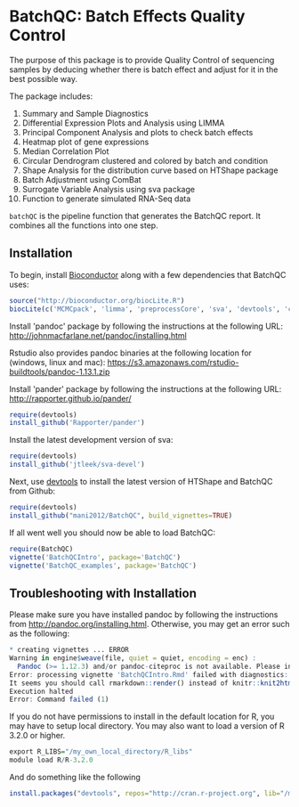 BatchQC: Batch Effects Quality Control
======================================

The purpose of this package is to provide Quality Control of sequencing samples by deducing whether there is batch effect and adjust for it in the best possible way.

The package includes:

1. Summary and Sample Diagnostics
2. Differential Expression Plots and Analysis using LIMMA
3. Principal Component Analysis and plots to check batch effects
4. Heatmap plot of gene expressions
5. Median Correlation Plot
6. Circular Dendrogram clustered and colored by batch and condition
7. Shape Analysis for the distribution curve based on HTShape package
8. Batch Adjustment using ComBat
9. Surrogate Variable Analysis using sva package
10. Function to generate simulated RNA-Seq data

`batchQC` is the pipeline function that generates the BatchQC report. It combines all the functions into one step.

## Installation

To begin, install [Bioconductor](http://www.bioconductor.org/) along with a
few dependencies that BatchQC uses:

```r
source("http://bioconductor.org/biocLite.R")
biocLite(c('MCMCpack', 'limma', 'preprocessCore', 'sva', 'devtools', 'corpcor', 'matrixStats', 'shiny', 'ggvis', 'd3heatmap', 'reshape2', 'moments', 'rmarkdown', 'pander', 'gplots'))
```
Install 'pandoc' package by following the instructions at the following URL:
http://johnmacfarlane.net/pandoc/installing.html

Rstudio also provides pandoc binaries at the following location for (windows, linux and mac):
https://s3.amazonaws.com/rstudio-buildtools/pandoc-1.13.1.zip 

Install 'pander' package by following the instructions at the following URL:
http://rapporter.github.io/pander/

```r
require(devtools)
install_github('Rapporter/pander')
```
Install the latest development version of sva:
```r
require(devtools)
install_github('jtleek/sva-devel')
```

Next, use [devtools](https://github.com/hadley/devtools) to install the latest
version of HTShape and BatchQC from Github:
```r
require(devtools)
install_github("mani2012/BatchQC", build_vignettes=TRUE)
```

If all went well you should now be able to load BatchQC:
```r
require(BatchQC)
vignette('BatchQCIntro', package='BatchQC')
vignette('BatchQC_examples', package='BatchQC')
```

## Troubleshooting with Installation

Please make sure you have installed pandoc by following the instructions from http://pandoc.org/installing.html. Otherwise, you may get an error such as the following:

```r
* creating vignettes ... ERROR
Warning in engine$weave(file, quiet = quiet, encoding = enc) :
  Pandoc (>= 1.12.3) and/or pandoc-citeproc is not available. Please install both.
Error: processing vignette 'BatchQCIntro.Rmd' failed with diagnostics:
It seems you should call rmarkdown::render() instead of knitr::knit2html() because BatchQCIntro.Rmd appears to be an R Markdown v2 document.
Execution halted
Error: Command failed (1)
```

If you do not have permissions to install in the default location for R, you may have to setup local directory. You may also want to load a version of R 3.2.0 or higher.
```r
export R_LIBS="/my_own_local_directory/R_libs"
module load R/R-3.2.0
```

And do something like the following
```r
install.packages("devtools", repos="http://cran.r-project.org", lib="/my_own_local_directory/R_libs")
```